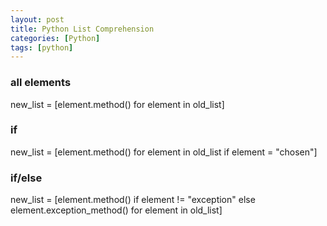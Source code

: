 ```yaml
---
layout: post
title: Python List Comprehension
categories: [Python]
tags: [python]
---
```


### all elements

new_list = [element.method() for element in old_list]

### if

new_list = [element.method() for element in old_list if element = "chosen"]

### if/else

new_list = [element.method() if element != "exception" else element.exception_method() for element in old_list]
